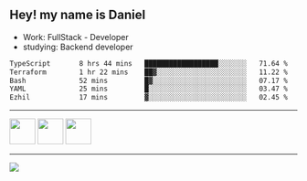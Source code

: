 ## Hey! my name is Daniel

- Work: FullStack - Developer
- studying: Backend developer

<!--START_SECTION:waka-->

```txt
TypeScript       8 hrs 44 mins   ██████████████████░░░░░░░   71.64 %
Terraform        1 hr 22 mins    ██▓░░░░░░░░░░░░░░░░░░░░░░   11.22 %
Bash             52 mins         █▓░░░░░░░░░░░░░░░░░░░░░░░   07.17 %
YAML             25 mins         █░░░░░░░░░░░░░░░░░░░░░░░░   03.47 %
Ezhil            17 mins         ▓░░░░░░░░░░░░░░░░░░░░░░░░   02.45 %
```

<!--END_SECTION:waka-->
    

<hr>
<div>
    <img height="45" src="https://img.icons8.com/color/48/000000/nodejs.png"/>
    <img height="45" src="https://www.vectorlogo.zone/logos/golang/golang-ar21.svg">
    <img height="45" src="https://www.vectorlogo.zone/logos/nestjs/nestjs-icon.svg">
</div>
<hr>
<div>
    <a href="https://www.linkedin.com/in/daniel-lucas-bb7b82193/" target="_blank">
        <img src="https://img.shields.io/badge/LinkedIn-0077B5?style=for-the-badge&logo=linkedin&logoColor=white">
    </a>
</div>
